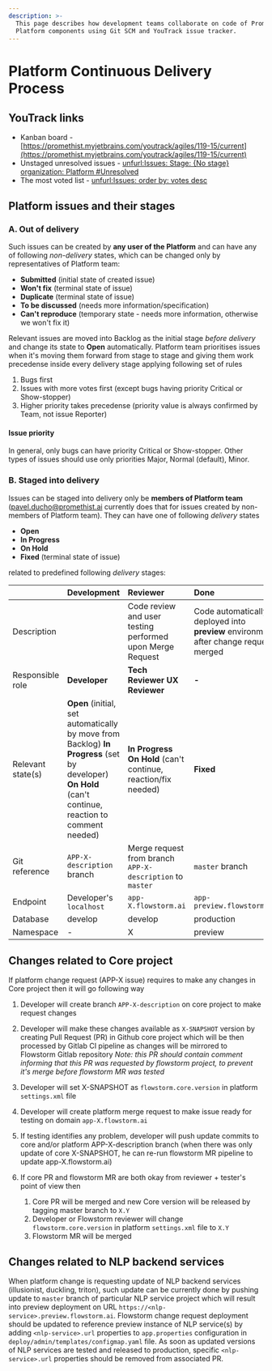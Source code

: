 ```yaml
---
description: >-
  This page describes how development teams collaborate on code of Promethist
  Platform components using Git SCM and YouTrack issue tracker.
---
```


# Platform Continuous Delivery Process

## YouTrack links

* Kanban board - [https://promethist.myjetbrains.com/youtrack/agiles/119-15/current](https://promethist.myjetbrains.com/youtrack/agiles/119-15/current)
* Unstaged unresolved issues - [unfurl:Issues: Stage: {No stage} organization: Platform \#Unresolved](https://promethist.myjetbrains.com/youtrack/issues?q=Stage%3A%20%7BNo%20stage%7D%20organization%3A%20Platform%20%23Unresolved)
* The most voted list - [unfurl:Issues: order by: votes desc ](https://promethist.myjetbrains.com/youtrack/issues?q=order%20by%3A%20votes%20desc%20)

## Platform issues and their stages

### A. Out of delivery

Such issues can be created by **any user of the Platform** and can have any of following _non-delivery_ states, which can be changed only by representatives of Platform team:

* **Submitted** \(initial state of created issue\)
* **Won't fix** \(terminal state of issue\)
* **Duplicate** \(terminal state of issue\)
* **To be discussed** \(needs more information/specification\)
* **Can't reproduce** \(temporary state - needs more information, otherwise we won't fix it\)

Relevant issues are moved into Backlog as the initial stage _before delivery_ and change its state to **Open** automatically. Platform team prioritises issues when it's moving them forward from stage to stage and giving them work precedense inside every delivery stage applying following set of rules

1. Bugs first
2. Issues with more votes first \(except bugs having priority Critical or Show-stopper\)
3. Higher priority takes precedense \(priority value is always confirmed by Team, not issue Reporter\)

#### Issue priority

In general, only bugs can have priority Critical or Show-stopper. Other types of issues should use only priorities Major, Normal \(default\), Minor.

### B.  Staged into delivery

Issues can be staged into delivery only be **members of Platform team** \(pavel.ducho@promethist.ai currently does that for issues created by non-members of Platform team\). They can have one of following _delivery_ states

* **Open**
* **In Progress**
* **On Hold**
* **Fixed** \(terminal state of issue\)

related to predefined following _delivery_ stages:

|  | Development | Reviewer | Done | Done |
| :--- | :--- | :--- | :--- | :--- |
| Description |  | Code review and user testing performed upon Merge Request | Code automatically deployed into **preview** environment after change request merged | Code deployed to **production** environment |
| Responsible role | **Developer** | **Tech Reviewer**  **UX Reviewer** | **-** | **Senior member of TECH squad** |
| Relevant state\(s\) | **Open** \(initial, set automatically by move from Backlog\) **In Progress** \(set by developer\) **On Hold** \(can't continue, reaction to comment needed\) | **In Progress** **On Hold** \(can't continue, reaction/fix needed\) | **Fixed** | **Fixed** |
| Git reference | `APP-X-description` branch | Merge request from branch `APP-X-description` to `master` | `master` branch | `tag` on `master` branch |
| Endpoint | Developer's `localhost` | `app-X.flowstorm.ai` | `app-preview.flowstorm.ai` | `app.flowstorm.ai` |
| Database | develop | develop | production | production |
| Namespace | - | X | preview | default |

## Changes related to Core project

If platform change request \(APP-X issue\) requires to make any changes in Core project then it will go following way

1. Developer will create branch `APP-X-description` on core project to make request changes
2. Developer will make these changes available as `X-SNAPSHOT` version by creating Pull Request \(PR\) in Github core project which will be then processed by Gitlab CI pipeline as changes will be mirrored to Flowstorm Gitlab repository _Note: this PR should contain comment informing that this PR was requested by flowstorm project, to prevent it's merge before flowstorm MR was tested_
3. Developer will set X-SNAPSHOT as `flowstorm.core.version` in platform `settings.xml` file
4. Developer will create platform merge request to make issue ready for testing on domain `app-X.flowstorm.ai`
5. If testing identifies any problem, developer will push update commits to core and/or platform APP-X-description branch \(when there was only update of core X-SNAPSHOT, he can re-run flowstorm MR pipeline to update app-X.flowstorm.ai\)
6. If core PR and flowstorm MR are both okay from reviewer + tester's point of view then

   1. Core PR will be merged and new Core version will be released by tagging master branch to `X.Y`
   2. Developer or Flowstorm reviewer will change `flowstorm.core.version` in platform `settings.xml` file to `X.Y` 
   3. Flowstorm MR will be merged 

 

## Changes related to NLP backend services

When platform change is requesting update of NLP backend services \(illusionist, duckling, triton\), such update can be currently done by pushing update to `master` branch of particular NLP service project which will result into preview deployment on URL `https://<nlp-service>.preview.flowstorm.ai`. Flowstorm change request deployment should be updated to reference preview instance of NLP service\(s\) by adding `<nlp-service>.url` properties to `app.properties` configuration in `deploy/admin/templates/configmap.yaml` file. As soon as updated versions of NLP services are tested and released to production, specific `<nlp-service>.url` properties should be removed from associated PR.

